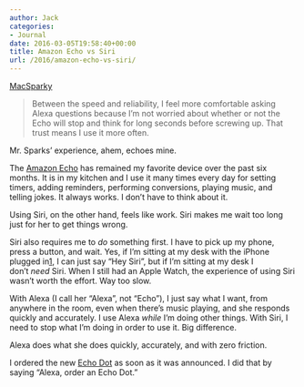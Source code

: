 ```yaml
---
author: Jack
categories:
- Journal
date: 2016-03-05T19:58:40+00:00
title: Amazon Echo vs Siri
url: /2016/amazon-echo-vs-siri/
---
```


[MacSparky][1]

> Between the speed and reliability, I feel more comfortable asking Alexa questions because I’m not worried about whether or not the Echo will stop and think for long seconds before screwing up. That trust means I use it more often.

Mr. Sparks’ experience, ahem, echoes mine.

The [Amazon Echo][2] has remained my favorite device over the past six months. It is in my kitchen and I use it many times every day for setting timers, adding reminders, performing conversions, playing music, and telling jokes. It always works. I don’t have to think about it.

Using Siri, on the other hand, feels like work. Siri makes me wait too long just for her to get things wrong.

Siri also requires me to _do_ something first. I have to pick up my phone, press a button, and wait. Yes, if I’m sitting at my desk with the iPhone plugged in<span id="fnref:185d1ab87884a11918c4e05c88ffbef7:1" class="footnote-ref"><a href="http://baty.net/#fn:185d1ab87884a11918c4e05c88ffbef7:1" rel="footnote">1</a></span>, I can just say “Hey Siri”, but if I’m sitting at my desk I don’t _need_ Siri. When I still had an Apple Watch, the experience of using Siri wasn’t worth the effort. Way too slow.

With Alexa (I call her “Alexa”, not “Echo”), I just say what I want, from anywhere in the room, even when there’s music playing, and she responds quickly and accurately. I use Alexa _while_ I’m doing other things. With Siri, I need to stop what I’m doing in order to use it. Big difference.

Alexa does what she does quickly, accurately, and with zero friction.

I ordered the new [Echo Dot][3] as soon as it was announced. I did that by saying “Alexa, order an Echo Dot.”

 [1]: http://macsparky.com/
 [2]: http://www.amazon.com/gp/product/B00X4WHP5E/
 [3]: http://www.amazon.com/b/?node=14047587011